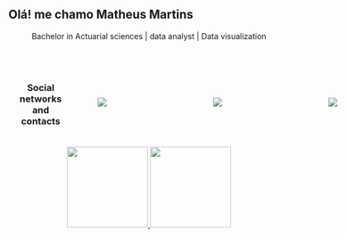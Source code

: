 ## Olá! me chamo Matheus Martins

<!-- Subtitle -->
<div class="skills" align="center">

  Bachelor in Actuarial sciences | data analyst | Data visualization
</div>

<br>

<div class="social" style="display: flex;
    flex-direction: row;
    justify-content: space-around;
    align-items: center;
    padding: 20px;
    gap: 64px;" align="center">
<!--<a href="https://github.com/Matheusmartin04" target="_blank">
    <img src="https://img.icons8.com/ios-glyphs/30/ffffff/github.png"/>
</a> -->
    <h3> Social networks and contacts </h3>
<a href="https://www.linkedin.com/in/matheus-martins-7aa01721b/"  target="_blank">
    <img src="https://img.icons8.com/ios-filled/30/ffffff/linkedin.png">
</a>
    &nbsp&nbsp&nbsp&nbsp&nbsp&nbsp&nbsp&nbsp&nbsp&nbsp&nbsp&nbsp&nbsp&nbsp&nbsp&nbsp
<a href="https://t.me/alanelias"  target="_blank">
    <img src="https://img.icons8.com/ios-filled/30/ffffff/telegram-app.png">
</a>
    &nbsp&nbsp&nbsp&nbsp&nbsp&nbsp&nbsp&nbsp&nbsp&nbsp&nbsp&nbsp&nbsp&nbsp&nbsp&nbsp
<a href = "mailto:flatheus248@gmail.com"  target="_blank">
    <img src="https://img.icons8.com/ios-glyphs/30/ffffff/gmail.png">
</a>
  
</div>

<div align="center">
  <a href="https://github.com/rafaballerini">
  <img height="145em" src="https://github-readme-stats.vercel.app/api?username=Matheusmartin04&show_icons=true&theme=dracula&include_all_commits=true&count_private=true"/>
  <img height="145em" src="https://github-readme-stats.vercel.app/api/top-langs/?username=Matheusmartin04&layout=compact&langs_count=7&theme=dracula"/>
</div>
